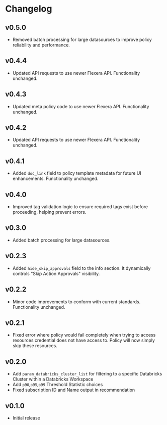 # Changelog

## v0.5.0

- Removed batch processing for large datasources to improve policy reliability and performance.

## v0.4.4

- Updated API requests to use newer Flexera API. Functionality unchanged.

## v0.4.3

- Updated meta policy code to use newer Flexera API. Functionality unchanged.

## v0.4.2

- Updated API requests to use newer Flexera API. Functionality unchanged.

## v0.4.1

- Added `doc_link` field to policy template metadata for future UI enhancements. Functionality unchanged.

## v0.4.0

- Improved tag validation logic to ensure required tags exist before proceeding, helping prevent errors.

## v0.3.0

- Added batch processing for large datasources.

## v0.2.3

- Added `hide_skip_approvals` field to the info section. It dynamically controls "Skip Action Approvals" visibility.

## v0.2.2

- Minor code improvements to conform with current standards. Functionality unchanged.

## v0.2.1

- Fixed error where policy would fail completely when trying to access resources credential does not have access to. Policy will now simply skip these resources.

## v0.2.0

- Add `param_databricks_cluster_list` for filtering to a specific Databricks Cluster within a Databricks Workspace
- Add `p90`,`p95`,`p99` Threshold Statistic choices
- Fixed subscription ID and Name output in recommendation

## v0.1.0

- Initial release
